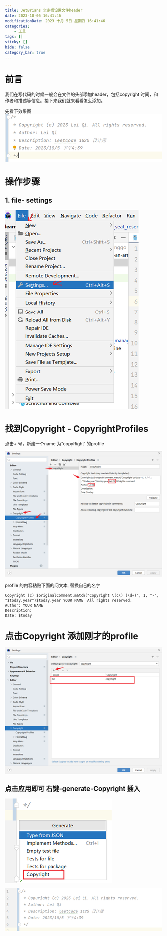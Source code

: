 ```yaml
---
title: JetBrians 全家桶设置文件header
date: 2023-10-05 16:41:46
modificationDate: 2023 十月 5日 星期四 16:41:46
categories: 
	- 工具
tags: []
sticky: []
hide: false
category_bar: true
---
```


# 前言
我们在写代码的时候一般会在文件的头部添加header，包括copyright 时间，和作者和描述等信息。接下来我们就来看看怎么添加。

先看下效果图
![](../../imgs/Pasted%20image%2020231005164404.png)

# 操作步骤

## 1. file- settings
![](../../imgs/Pasted%20image%2020231005164508.png)

# 找到Copyright - CopyrightProfiles
点击+ 号，新建一个name 为“copyRight” 的profile

![](../../imgs/Pasted%20image%2020231005164618.png)

profile 的内容粘贴下面的问文本, 替换自己的名字

```
Copyright (c) $originalComment.match("Copyright \(c\) (\d+)", 1, "-", "$today.year")$today.year YOUR NAME. All rights reserved.  
Author: YOUR NAME  
Description:  
Date: $today
```
# 点击Copyright 添加刚才的profile
![](../../imgs/Pasted%20image%2020231005165129.png)
## 点击应用即可 右键-generate-Copyright 插入
![](../../imgs/Pasted%20image%2020231005164944.png)

![](../../imgs/Pasted%20image%2020231005165025.png)